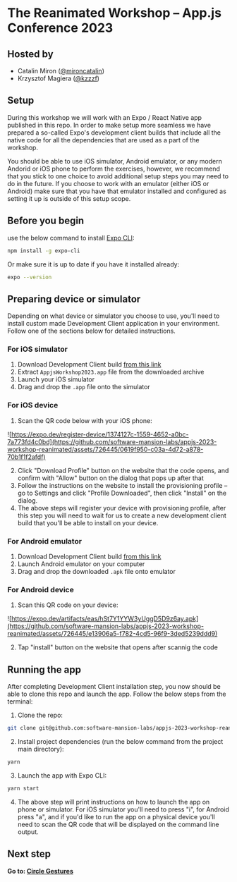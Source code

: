 # The Reanimated Workshop – App.js Conference 2023

## Hosted by

- Catalin Miron ([@mironcatalin](https://twitter.com/mironcatalin))
- Krzysztof Magiera ([@kzzzf](https://twitter.com/kzzzf))

## Setup

During this workshop we will work with an Expo / React Native app published in this repo.
In order to make setup more seamless we have prepared a so-called Expo's development client builds that include all the native code for all the dependencies that are used as a part of the workshop.

You should be able to use iOS simulator, Android emulator, or any modern Andorid or iOS phone to perform the exercises, however, we recommend that you stick to one choice to avoid additional setup steps you may need to do in the future.
If you choose to work with an emulator (either iOS or Android) make sure that you have that emulator installed and configured as setting it up is outside of this setup scope.

## Before you begin

use the below command to install [Expo CLI](https://docs.expo.dev/workflow/expo-cli/):

```bash
npm install -g expo-cli
```

Or make sure it is up to date if you have it installed already:

```bash
expo --version
```

## Preparing device or simulator

Depending on what device or simulator you choose to use, you'll need to install custom made Development Client application in your environment.
Follow one of the sections below for detailed instructions.

### For iOS simulator

1. Download Development Client build [from this link](https://expo.dev/artifacts/eas/omoRWYr3CgfSyWxwETxxzk.tar.gz)
2. Extract `AppjsWorkshop2023.app` file from the downloaded archive
3. Launch your iOS simulator
4. Drag and drop the `.app` file onto the simulator

### For iOS device

1. Scan the QR code below with your iOS phone:


![https://expo.dev/register-device/1374127c-1559-4652-a0bc-7a773fd4c0bd](https://github.com/software-mansion-labs/appjs-2023-workshop-reanimated/assets/726445/0619f950-c03a-4d72-a878-70b1f1f2afdf)

2. Click "Download Profile" button on the website that the code opens, and confirm with "Allow" button on the dialog that pops up after that
3. Follow the instructions on the website to install the provisioning profile – go to Settings and click "Profile Downloaded", then click "Install" on the dialog.
4. The above steps will register your device with provisioning profile, after this step you will need to wait for us to create a new development client build that you'll be able to install on your device.

### For Android emulator

1. Download Development Client build [from this link](https://expo.dev/artifacts/eas/hSt7Y1YYW3yUggD5D9z6ay.apk)
2. Launch Android emulator on your computer
3. Drag and drop the downloaded `.apk` file onto emulator

### For Android device

1. Scan this QR code on your device:

![https://expo.dev/artifacts/eas/hSt7Y1YYW3yUggD5D9z6ay.apk](https://github.com/software-mansion-labs/appjs-2023-workshop-reanimated/assets/726445/e13906a5-f782-4cd5-96f9-3ded5239ddd9)

2. Tap "install" button on the website that opens after scannig the code

## Running the app

After completing Development Client installation step, you now should be able to clone this repo and launch the app.
Follow the below steps from the terminal:

1. Clone the repo:

```bash
git clone git@github.com:software-mansion-labs/appjs-2023-workshop-reanimated.git && cd appjs-2023-workshop-reanimated
```

2. Install project dependencies (run the below command from the project main directory):

```bash
yarn
```

3. Launch the app with Expo CLI:

```bash
yarn start
```

4. The above step will print instructions on how to launch the app on phone or simulator. For iOS simulator you'll need to press "i", for Android press "a", and if you'd like to run the app on a physical device you'll need to scan the QR code that will be displayed on the command line output.

## Next step

**Go to: [Circle Gestures](./src/lessons/CircleGestures/)**
